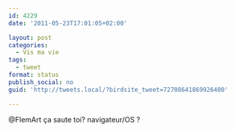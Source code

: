 ```yaml
---
id: 4229
date: '2011-05-23T17:01:05+02:00'

layout: post
categories:
  - Vis ma vie
tags:
  - tweet
format: status
publish_social: no
guid: 'http://tweets.local/?birdsite_tweet=72708641869926400'

---
```


@FlemArt ça saute toi? navigateur/OS ?
